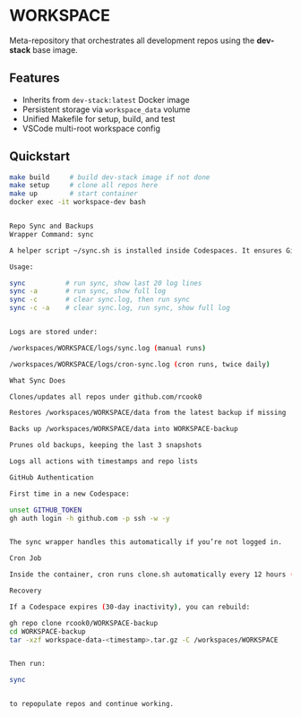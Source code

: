 # WORKSPACE

Meta-repository that orchestrates all development repos using the **dev-stack** base image.

## Features
- Inherits from `dev-stack:latest` Docker image
- Persistent storage via `workspace_data` volume
- Unified Makefile for setup, build, and test
- VSCode multi-root workspace config

## Quickstart
```bash
make build     # build dev-stack image if not done
make setup     # clone all repos here
make up        # start container
docker exec -it workspace-dev bash


Repo Sync and Backups
Wrapper Command: sync

A helper script ~/sync.sh is installed inside Codespaces. It ensures GitHub CLI is authenticated, unsets the ephemeral Codespaces token, and then calls the main clone.sh script.

Usage:

sync          # run sync, show last 20 log lines
sync -a       # run sync, show full log
sync -c       # clear sync.log, then run sync
sync -c -a    # clear sync.log, run sync, show full log


Logs are stored under:

/workspaces/WORKSPACE/logs/sync.log (manual runs)

/workspaces/WORKSPACE/logs/cron-sync.log (cron runs, twice daily)

What Sync Does

Clones/updates all repos under github.com/rcook0

Restores /workspaces/WORKSPACE/data from the latest backup if missing

Backs up /workspaces/WORKSPACE/data into WORKSPACE-backup

Prunes old backups, keeping the last 3 snapshots

Logs all actions with timestamps and repo lists

GitHub Authentication

First time in a new Codespace:

unset GITHUB_TOKEN
gh auth login -h github.com -p ssh -w -y


The sync wrapper handles this automatically if you’re not logged in.

Cron Job

Inside the container, cron runs clone.sh automatically every 12 hours (00:00 and 12:00 UTC). This ensures backups even if you don’t restart your Codespace.

Recovery

If a Codespace expires (30-day inactivity), you can rebuild:

gh repo clone rcook0/WORKSPACE-backup
cd WORKSPACE-backup
tar -xzf workspace-data-<timestamp>.tar.gz -C /workspaces/WORKSPACE


Then run:

sync


to repopulate repos and continue working.
